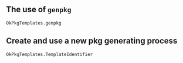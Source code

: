 ## The use of `genpkg`
```@docs
OkPkgTemplates.genpkg
```


## Create and use a new pkg generating process
```@docs
OkPkgTemplates.TemplateIdentifier
```
